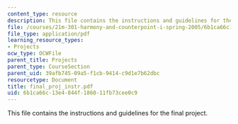 ```yaml
---
content_type: resource
description: This file contains the instructions and guidelines for the final project.
file: /courses/21m-301-harmony-and-counterpoint-i-spring-2005/6b1ca66c13e4844f186011fb73cee0c9_final_proj_instr.pdf
file_type: application/pdf
learning_resource_types:
- Projects
ocw_type: OCWFile
parent_title: Projects
parent_type: CourseSection
parent_uid: 39afb745-09a5-f1cb-9414-c9d1e7b62dbc
resourcetype: Document
title: final_proj_instr.pdf
uid: 6b1ca66c-13e4-844f-1860-11fb73cee0c9
---
```

This file contains the instructions and guidelines for the final project.

